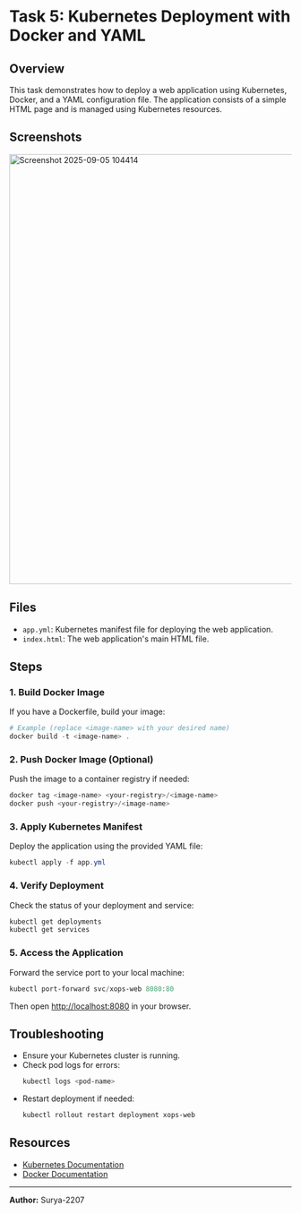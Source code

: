 # Task 5: Kubernetes Deployment with Docker and YAML

## Overview
This task demonstrates how to deploy a web application using Kubernetes, Docker, and a YAML configuration file. The application consists of a simple HTML page and is managed using Kubernetes resources.

## Screenshots

<img width="1366" height="768" alt="Screenshot 2025-09-05 104414" src="https://github.com/user-attachments/assets/11bf2038-40d3-4a09-8c92-5d80e03ad5b6" />



## Files
- `app.yml`: Kubernetes manifest file for deploying the web application.
- `index.html`: The web application's main HTML file.

## Steps

### 1. Build Docker Image
If you have a Dockerfile, build your image:
```powershell
# Example (replace <image-name> with your desired name)
docker build -t <image-name> .
```

### 2. Push Docker Image (Optional)
Push the image to a container registry if needed:
```powershell
docker tag <image-name> <your-registry>/<image-name>
docker push <your-registry>/<image-name>
```

### 3. Apply Kubernetes Manifest
Deploy the application using the provided YAML file:
```powershell
kubectl apply -f app.yml
```

### 4. Verify Deployment
Check the status of your deployment and service:
```powershell
kubectl get deployments
kubectl get services
```

### 5. Access the Application
Forward the service port to your local machine:
```powershell
kubectl port-forward svc/xops-web 8080:80
```
Then open [http://localhost:8080](http://localhost:8080) in your browser.

## Troubleshooting
- Ensure your Kubernetes cluster is running.
- Check pod logs for errors:
  ```powershell
  kubectl logs <pod-name>
  ```
- Restart deployment if needed:
  ```powershell
  kubectl rollout restart deployment xops-web
  ```

## Resources
- [Kubernetes Documentation](https://kubernetes.io/docs/)
- [Docker Documentation](https://docs.docker.com/)

---
**Author:** Surya-2207
